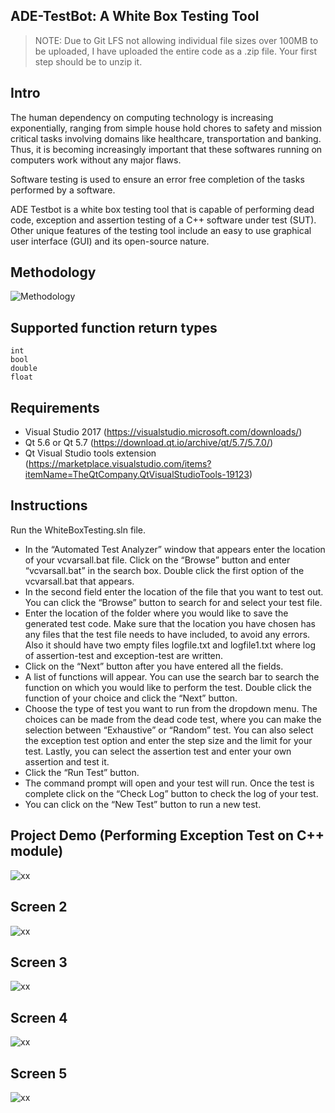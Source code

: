 ## ADE-TestBot: A White Box Testing Tool

> NOTE: Due to Git LFS not allowing individual file sizes over 100MB to be uploaded, I have uploaded the entire code as a .zip file. Your first step should be to unzip it.

## Intro
The human dependency on computing technology is increasing exponentially, ranging
from simple house hold chores to safety and mission critical tasks involving domains
like healthcare, transportation and banking. Thus, it is becoming increasingly important
that these softwares running on computers work without any major flaws.

Software testing is used to ensure an error free completion of the tasks performed by a software.

ADE Testbot is a white box testing tool that is capable of performing dead code, exception and assertion testing of a C++ software under
test (SUT). Other unique features of the testing tool include an easy to use graphical user interface (GUI) and its open-source nature.

## Methodology
![Methodology](README-assets/snap-100.png)
## Supported function return types
```
int
bool
double
float
```
## Requirements
- Visual Studio 2017 (https://visualstudio.microsoft.com/downloads/)  
- Qt 5.6 or Qt 5.7 (https://download.qt.io/archive/qt/5.7/5.7.0/)
- Qt Visual Studio tools extension (https://marketplace.visualstudio.com/items?itemName=TheQtCompany.QtVisualStudioTools-19123)

## Instructions 
Run the WhiteBoxTesting.sln file.
- In the “Automated Test Analyzer” window that appears enter the location of your vcvarsall.bat file. Click on the “Browse” button and enter “vcvarsall.bat” in the search box. Double click the first option of the vcvarsall.bat that appears.
- In the second field enter the location of the file that you want to test out. You can click the “Browse” button to search for and select your test file.
- Enter the location of the folder where you would like to save the generated test code. Make sure that the location you have chosen has any files that the test file needs to have included, to avoid any errors. Also it should have two empty files logfile.txt and logfile1.txt where log of assertion-test and exception-test are written.
- Click on the “Next” button after you have entered all the fields.
- A list of functions will appear. You can use the search bar to search the function on which you would like to perform the test. Double click the function of your choice and click the “Next” button.
- Choose the type of test you want to run from the dropdown menu. The choices can be made from the dead code test, where you can make the selection between “Exhaustive” or “Random” test. You can also select the exception test option and enter the step size and the limit for your test. Lastly, you can select the assertion test and enter your own assertion and test it.
- Click the “Run Test” button.
- The command prompt will open and your test will run. Once the test is complete click on the “Check Log” button to check the log of your test.
- You can click on the “New Test” button to run a new test.

## Project Demo (Performing Exception Test on C++ module)
![xx](README-assets/snap-1.png)
## Screen 2
![xx](README-assets/snap-2.png)
## Screen 3
![xx](README-assets/snap-3.png)
## Screen 4
![xx](README-assets/snap-4.png)
## Screen 5
![xx](README-assets/snap-5.png)


